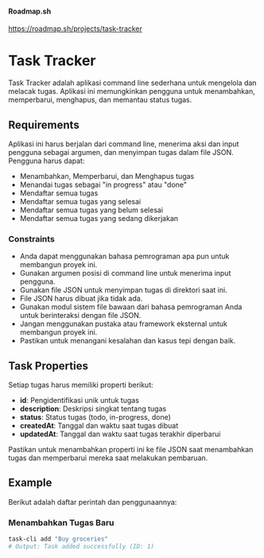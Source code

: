 #### Roadmap.sh 
https://roadmap.sh/projects/task-tracker

# Task Tracker

Task Tracker adalah aplikasi command line sederhana untuk mengelola dan melacak tugas. Aplikasi ini memungkinkan pengguna untuk menambahkan, memperbarui, menghapus, dan memantau status tugas.

## Requirements

Aplikasi ini harus berjalan dari command line, menerima aksi dan input pengguna sebagai argumen, dan menyimpan tugas dalam file JSON. Pengguna harus dapat:

- Menambahkan, Memperbarui, dan Menghapus tugas
- Menandai tugas sebagai "in progress" atau "done"
- Mendaftar semua tugas
- Mendaftar semua tugas yang selesai
- Mendaftar semua tugas yang belum selesai
- Mendaftar semua tugas yang sedang dikerjakan

### Constraints

- Anda dapat menggunakan bahasa pemrograman apa pun untuk membangun proyek ini.
- Gunakan argumen posisi di command line untuk menerima input pengguna.
- Gunakan file JSON untuk menyimpan tugas di direktori saat ini.
- File JSON harus dibuat jika tidak ada.
- Gunakan modul sistem file bawaan dari bahasa pemrograman Anda untuk berinteraksi dengan file JSON.
- Jangan menggunakan pustaka atau framework eksternal untuk membangun proyek ini.
- Pastikan untuk menangani kesalahan dan kasus tepi dengan baik.

## Task Properties

Setiap tugas harus memiliki properti berikut:

- **id**: Pengidentifikasi unik untuk tugas
- **description**: Deskripsi singkat tentang tugas
- **status**: Status tugas (todo, in-progress, done)
- **createdAt**: Tanggal dan waktu saat tugas dibuat
- **updatedAt**: Tanggal dan waktu saat tugas terakhir diperbarui

Pastikan untuk menambahkan properti ini ke file JSON saat menambahkan tugas dan memperbarui mereka saat melakukan pembaruan.

## Example

Berikut adalah daftar perintah dan penggunaannya:

### Menambahkan Tugas Baru

```bash
task-cli add "Buy groceries"
# Output: Task added successfully (ID: 1)
